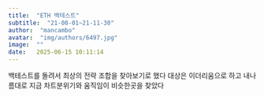 ```yaml
---
title:  "ETH 백테스트"
subtitle:  "21-08-01~21-11-30"
author:  "mancambo"
avatar:  "img/authors/6497.jpg"
image:  ""
date:   2025-06-15 10:11:14
---
```


백테스트를 돌려서 최상의 전략 조합을 찾아보기로 했다 대상은 이더리움으로 하고 내나름대로 지금 차트분위기와 움직임이 비슷한곳을 찾았다